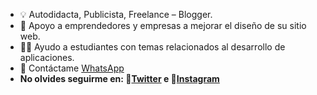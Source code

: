 - 💡 Autodidacta, Publicista, Freelance – Blogger. 
- 🤝 Apoyo a emprendedores y empresas a mejorar el diseño de su sitio web.
- 👩‍🎓 Ayudo a estudiantes con temas relacionados al desarrollo de aplicaciones.
- 📱 Contáctame [WhatsApp](https://wa.me/51913642399) 
- **No olvides seguirme en: 💙[Twitter](https://twitter.com/percy_tuncar)  e 💖[Instagram](https://www.instagram.com/percy_tuncar/)**


